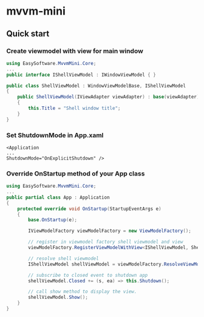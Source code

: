 # mvvm-mini

## Quick start

### Create viewmodel with view for main window

```csharp
using EasySoftware.MvvmMini.Core;
...
public interface IShellViewModel : IWindowViewModel { }

public class ShellViewModel : WindowViewModelBase, IShellViewModel
{
	public ShellViewModel(IViewAdapter viewAdapter) : base(viewAdapter)
	{
		this.Title = "Shell window title";
	}
}
```

### Set ShutdownMode in App.xaml
```xaml
<Application 
...
ShutdownMode="OnExplicitShutdown" />

```

### Override OnStartup method of your App class
```csharp
using EasySoftware.MvvmMini.Core;
...
public partial class App : Application
{
	protected override void OnStartup(StartupEventArgs e)
	{
		base.OnStartup(e);

		IViewModelFactory viewModelFactory = new ViewModelFactory();

		// register in viewmodel factory shell viewmodel and view
		viewModelFactory.RegisterViewModelWithView<IShellViewModel, ShellViewModel, ShellView>();

		// resolve shell viewmodel
		IShellViewModel shellViewModel = viewModelFactory.ResolveViewModel<IShellViewModel>();

		// subscribe to closed event to shutdown app
		shellViewModel.Closed += (s, ea) => this.Shutdown();

		// call show method to display the view.
		shellViewModel.Show();
	}
}
```


